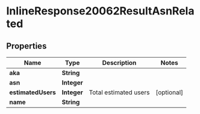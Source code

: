 # InlineResponse20062ResultAsnRelated

## Properties
Name | Type | Description | Notes
------------ | ------------- | ------------- | -------------
**aka** | **String** |  | 
**asn** | **Integer** |  | 
**estimatedUsers** | **Integer** | Total estimated users |  [optional]
**name** | **String** |  | 
